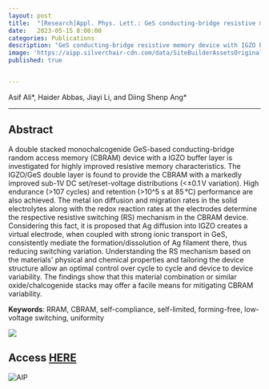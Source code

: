 ```yaml
---
layout: post
title:  "[Research]Appl. Phys. Lett.: GeS conducting-bridge resistive memory device with IGZO buffer layer for highly uniform and repeatable switching "
date:   2023-05-15 8:00:00
categories: Publications
description: "GeS conducting-bridge resistive memory device with IGZO buffer layer for highly uniform and repeatable switching"
image: 'https://aipp.silverchair-cdn.com/data/SiteBuilderAssetsOriginals/Live/Images/aip/logo.png'
published: true


---
```


Asif Ali\*, Haider Abbas, Jiayi Li, and Diing Shenp Ang\*

---

## Abstract

A double stacked monochalcogenide GeS-based conducting-bridge random access memory (CBRAM) device with a IGZO buffer layer is investigated for highly improved resistive memory characteristics. The IGZO/GeS double layer is found to provide the CBRAM with a markedly improved sub-1V DC set/reset-voltage distributions (<±0.1 V variation). High endurance (>107 cycles) and retention (>10^5 s at 85 °C) performance are also achieved. The metal ion diffusion and migration rates in the solid electrolytes along with the redox reaction rates at the electrodes determine the respective resistive switching (RS) mechanism in the CBRAM device. Considering this fact, it is proposed that Ag diffusion into IGZO creates a virtual electrode, when coupled with strong ionic transport in GeS, consistently mediate the formation/dissolution of Ag filament there, thus reducing switching variation. Understanding the RS mechanism based on the materials' physical and chemical properties and tailoring the device structure allow an optimal control over cycle to cycle and device to device variability. The findings show that this material combination or similar oxide/chalcogenide stacks may offer a facile means for mitigating CBRAM variability.

**Keywords**: RRAM, CBRAM, self-compliance, self-limited, forming-free, low-voltage switching, uniformity

![](https://aipp.silverchair-cdn.com/aipp/content_public/journal/apl/122/20/10.1063_5.0149760/1/m_203503_1_5.0149760.figures.online.f6.jpeg?Expires=1687283087&Signature=dMgRCyWEjUnBKGvhX5wN5cCebMOd4EhP8zvitzLuh6xHmFLgnApkzUbFAGIOiuK5rV6I3TaGxkSc8gz-CWh7TYQr0-p0n7eY3J0o3d9GeJSIWknYOg~j7IOq1Ox0QF-TycpkkejTRqAgkh-sp2mlR~l7uOMP2oOsVqlHlAtDVF0mBZahHlzzrLS4qfuwwZTjkFcsV-3hcezzWI-6r7RXd2iSGXg5mLOCh6QYHi5PZM6n69HYJwHaGL0eKdDwDKFZLHPB0p7x~M79tAXr1Z-idgkv8sVkIRrT0pNFrXtXAxCScCF793HxisjnB6mihZOZ-LiStc279zlSrWxatk2UQg__&Key-Pair-Id=APKAIE5G5CRDK6RD3PGA)


## Access [HERE](https://pubs.aip.org/aip/apl/article/122/20/203503/2891333)

![AIP](https://aipp.silverchair-cdn.com/data/SiteBuilderAssetsOriginals/Live/Images/aip/logo.png)
